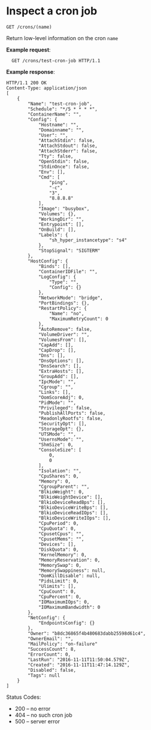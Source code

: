 # Inspect a cron job

`GET /crons/(name)`

Return low-level information on the cron `name`


**Example request**:

      GET /crons/test-cron-job HTTP/1.1

**Example response**:

    HTTP/1.1 200 OK
    Content-Type: application/json
    [
	    {
	        "Name": "test-cron-job",
	        "Schedule": "*/5 * * * *",
	        "ContainerName": "",
	        "Config": {
	            "Hostname": "",
	            "Domainname": "",
	            "User": "",
	            "AttachStdin": false,
	            "AttachStdout": false,
	            "AttachStderr": false,
	            "Tty": false,
	            "OpenStdin": false,
	            "StdinOnce": false,
	            "Env": [],
	            "Cmd": [
	                "ping",
	                "-c",
	                "3",
	                "8.8.8.8"
	            ],
	            "Image": "busybox",
	            "Volumes": {},
	            "WorkingDir": "",
	            "Entrypoint": [],
	            "OnBuild": [],
	            "Labels": {
	                "sh_hyper_instancetype": "s4"
	            },
	            "StopSignal": "SIGTERM"
	        },
	        "HostConfig": {
	            "Binds": [],
	            "ContainerIDFile": "",
	            "LogConfig": {
	                "Type": "",
	                "Config": {}
	            },
	            "NetworkMode": "bridge",
	            "PortBindings": {},
	            "RestartPolicy": {
	                "Name": "no",
	                "MaximumRetryCount": 0
	            },
	            "AutoRemove": false,
	            "VolumeDriver": "",
	            "VolumesFrom": [],
	            "CapAdd": [],
	            "CapDrop": [],
	            "Dns": [],
	            "DnsOptions": [],
	            "DnsSearch": [],
	            "ExtraHosts": [],
	            "GroupAdd": [],
	            "IpcMode": "",
	            "Cgroup": "",
	            "Links": [],
	            "OomScoreAdj": 0,
	            "PidMode": "",
	            "Privileged": false,
	            "PublishAllPorts": false,
	            "ReadonlyRootfs": false,
	            "SecurityOpt": [],
	            "StorageOpt": {},
	            "UTSMode": "",
	            "UsernsMode": "",
	            "ShmSize": 0,
	            "ConsoleSize": [
	                0,
	                0
	            ],
	            "Isolation": "",
	            "CpuShares": 0,
	            "Memory": 0,
	            "CgroupParent": "",
	            "BlkioWeight": 0,
	            "BlkioWeightDevice": [],
	            "BlkioDeviceReadBps": [],
	            "BlkioDeviceWriteBps": [],
	            "BlkioDeviceReadIOps": [],
	            "BlkioDeviceWriteIOps": [],
	            "CpuPeriod": 0,
	            "CpuQuota": 0,
	            "CpusetCpus": "",
	            "CpusetMems": "",
	            "Devices": [],
	            "DiskQuota": 0,
	            "KernelMemory": 0,
	            "MemoryReservation": 0,
	            "MemorySwap": 0,
	            "MemorySwappiness": null,
	            "OomKillDisable": null,
	            "PidsLimit": 0,
	            "Ulimits": [],
	            "CpuCount": 0,
	            "CpuPercent": 0,
	            "IOMaximumIOps": 0,
	            "IOMaximumBandwidth": 0
	        },
	        "NetConfig": {
	            "EndpointsConfig": {}
	        },
	        "Owner": "b8dc36865f4b480683dabb25598d61c4",
	        "OwnerEmail": "",
	        "MailPolicy": "on-failure"
	        "SuccessCount": 8,
	        "ErrorCount": 0,
	        "LastRun": "2016-11-11T11:50:04.579Z",
	        "Created": "2016-11-11T11:47:14.129Z",
	        "Disabled": false,
	        "Tags": null
	    }
	]


Status Codes:

* 200 – no error
* 404 – no such cron job
* 500 – server error